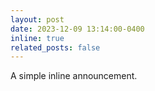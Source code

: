 ```yaml
---
layout: post
date: 2023-12-09 13:14:00-0400
inline: true
related_posts: false
---
```


A simple inline announcement.

